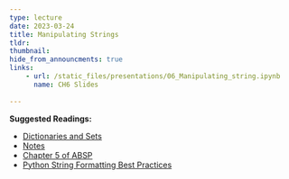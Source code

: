 ```yaml
---
type: lecture
date: 2023-03-24
title: Manipulating Strings
tldr: 
thumbnail: 
hide_from_announcments: true
links: 
    - url: /static_files/presentations/06_Manipulating_string.ipynb
      name: CH6 Slides 
      
---
```

**Suggested Readings:**
- [Dictionaries and Sets](https://github.com/phonchi/nsysu-math106A/blob/master/static_files/presentations/06_Manipulating_string.ipynb)
- [Notes](https://hackmd.io/@phonchi/programming-ch6)
- [Chapter 5 of ABSP](https://automatetheboringstuff.com/2e/chapter6/)
- [Python String Formatting Best Practices](https://realpython.com/python-string-formatting/#1-old-style-string-formatting-operator)

